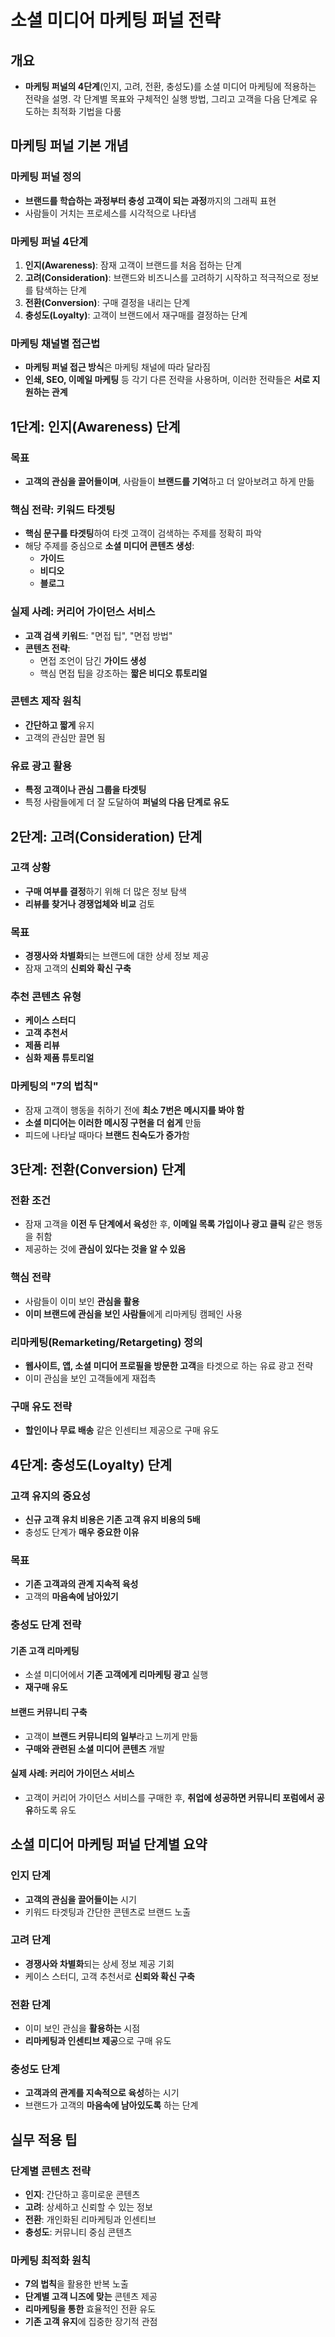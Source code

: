 # 소셜 미디어 마케팅 퍼널 전략

## 개요
- **마케팅 퍼널의 4단계**(인지, 고려, 전환, 충성도)를 소셜 미디어 마케팅에 적용하는 전략을 설명. 각 단계별 목표와 구체적인 실행 방법, 그리고 고객을 다음 단계로 유도하는 최적화 기법을 다룸

## 마케팅 퍼널 기본 개념

### 마케팅 퍼널 정의
- **브랜드를 학습하는 과정부터 충성 고객이 되는 과정**까지의 그래픽 표현
- 사람들이 거치는 프로세스를 시각적으로 나타냄

### 마케팅 퍼널 4단계
1. **인지(Awareness)**: 잠재 고객이 브랜드를 처음 접하는 단계
2. **고려(Consideration)**: 브랜드와 비즈니스를 고려하기 시작하고 적극적으로 정보를 탐색하는 단계  
3. **전환(Conversion)**: 구매 결정을 내리는 단계
4. **충성도(Loyalty)**: 고객이 브랜드에서 재구매를 결정하는 단계

### 마케팅 채널별 접근법
- **마케팅 퍼널 접근 방식**은 마케팅 채널에 따라 달라짐
- **인쇄, SEO, 이메일 마케팅** 등 각기 다른 전략을 사용하며, 이러한 전략들은 **서로 지원하는 관계**

## 1단계: 인지(Awareness) 단계

### 목표
- **고객의 관심을 끌어들이며**, 사람들이 **브랜드를 기억**하고 더 알아보려고 하게 만듦

### 핵심 전략: 키워드 타겟팅
- **핵심 문구를 타겟팅**하여 타겟 고객이 검색하는 주제를 정확히 파악
- 해당 주제를 중심으로 **소셜 미디어 콘텐츠 생성**:
  - **가이드**
  - **비디오**  
  - **블로그**

### 실제 사례: 커리어 가이던스 서비스
- **고객 검색 키워드**: "면접 팁", "면접 방법"
- **콘텐츠 전략**:
  - 면접 조언이 담긴 **가이드 생성**
  - 핵심 면접 팁을 강조하는 **짧은 비디오 튜토리얼**

### 콘텐츠 제작 원칙
- **간단하고 짧게** 유지
- 고객의 관심만 끌면 됨

### 유료 광고 활용
- **특정 고객이나 관심 그룹을 타겟팅**
- 특정 사람들에게 더 잘 도달하여 **퍼널의 다음 단계로 유도**

## 2단계: 고려(Consideration) 단계

### 고객 상황
- **구매 여부를 결정**하기 위해 더 많은 정보 탐색
- **리뷰를 찾거나 경쟁업체와 비교** 검토

### 목표
- **경쟁사와 차별화**되는 브랜드에 대한 상세 정보 제공
- 잠재 고객의 **신뢰와 확신 구축**

### 추천 콘텐츠 유형
- **케이스 스터디**
- **고객 추천서**
- **제품 리뷰**
- **심화 제품 튜토리얼**

### 마케팅의 "7의 법칙"
- 잠재 고객이 행동을 취하기 전에 **최소 7번은 메시지를 봐야 함**
- **소셜 미디어는 이러한 메시징 구현을 더 쉽게** 만듦
- 피드에 나타날 때마다 **브랜드 친숙도가 증가**함

## 3단계: 전환(Conversion) 단계

### 전환 조건
- 잠재 고객을 **이전 두 단계에서 육성**한 후, **이메일 목록 가입이나 광고 클릭** 같은 행동을 취함
- 제공하는 것에 **관심이 있다는 것을 알 수 있음**

### 핵심 전략
- 사람들이 이미 보인 **관심을 활용**
- **이미 브랜드에 관심을 보인 사람들**에게 리마케팅 캠페인 사용

### 리마케팅(Remarketing/Retargeting) 정의
- **웹사이트, 앱, 소셜 미디어 프로필을 방문한 고객**을 타겟으로 하는 유료 광고 전략
- 이미 관심을 보인 고객들에게 재접촉

### 구매 유도 전략
- **할인이나 무료 배송** 같은 인센티브 제공으로 구매 유도

## 4단계: 충성도(Loyalty) 단계

### 고객 유지의 중요성
- **신규 고객 유치 비용은 기존 고객 유지 비용의 5배**
- 충성도 단계가 **매우 중요한 이유**

### 목표
- **기존 고객과의 관계 지속적 육성**
- 고객의 **마음속에 남아있기**

### 충성도 단계 전략

#### 기존 고객 리마케팅
- 소셜 미디어에서 **기존 고객에게 리마케팅 광고** 실행
- **재구매 유도**

#### 브랜드 커뮤니티 구축
- 고객이 **브랜드 커뮤니티의 일부**라고 느끼게 만듦
- **구매와 관련된 소셜 미디어 콘텐츠** 개발

#### 실제 사례: 커리어 가이던스 서비스
- 고객이 커리어 가이던스 서비스를 구매한 후, **취업에 성공하면 커뮤니티 포럼에서 공유**하도록 유도

## 소셜 미디어 마케팅 퍼널 단계별 요약

### **인지 단계**
- **고객의 관심을 끌어들이는** 시기
- 키워드 타겟팅과 간단한 콘텐츠로 브랜드 노출

### **고려 단계**  
- **경쟁사와 차별화**되는 상세 정보 제공 기회
- 케이스 스터디, 고객 추천서로 **신뢰와 확신 구축**

### **전환 단계**
- 이미 보인 관심을 **활용하는** 시점
- **리마케팅과 인센티브 제공**으로 구매 유도

### **충성도 단계**
- **고객과의 관계를 지속적으로 육성**하는 시기
- 브랜드가 고객의 **마음속에 남아있도록** 하는 단계

## 실무 적용 팁

### 단계별 콘텐츠 전략
- **인지**: 간단하고 흥미로운 콘텐츠
- **고려**: 상세하고 신뢰할 수 있는 정보
- **전환**: 개인화된 리마케팅과 인센티브
- **충성도**: 커뮤니티 중심 콘텐츠

### 마케팅 최적화 원칙
- **7의 법칙**을 활용한 반복 노출
- **단계별 고객 니즈에 맞는** 콘텐츠 제공
- **리마케팅을 통한** 효율적인 전환 유도
- **기존 고객 유지**에 집중한 장기적 관점
